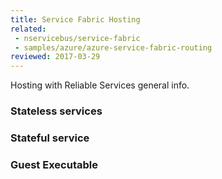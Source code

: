 ```yaml
---
title: Service Fabric Hosting
related:
 - nservicebus/service-fabric
 - samples/azure/azure-service-fabric-routing
reviewed: 2017-03-29
---
```


Hosting with Reliable Services general info.

### Stateless services

### Stateful service

### Guest Executable